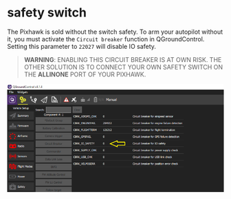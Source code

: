 # safety switch

The Pixhawk is sold without the switch safety. To arm your autopilot without it, you must activate the `Circuit breaker` function in QGroundControl. Setting this parameter to `22027` will disable IO safety.

> **WARNING**: ENABLING THIS CIRCUIT BREAKER IS AT OWN RISK. THE OTHER SOLUTION IS TO CONNECT YOUR OWN SAFETY SWITCH ON THE **ALLINONE** PORT OF YOUR PIXHAWK.

![safety switch](../../.gitbook/assets/arm_switch.png)

